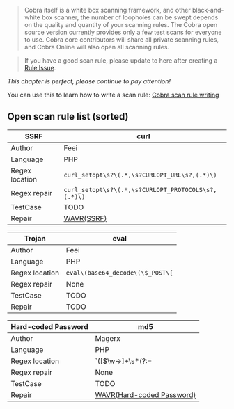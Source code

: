 > Cobra itself is a white box scanning framework, and other black-and-white box scanner, the number of loopholes can be swept depends on the quality and quantity of your scanning rules. The Cobra open source version currently provides only a few test scans for everyone to use. Cobra core contributors will share all private scanning rules, and Cobra Online will also open all scanning rules.


> If you have a good scan rule, please update to here after creating a [Rule Issue](https://github.com/wufeifei/cobra/issues/new).

_This chapter is perfect, please continue to pay attention!_

You can use this to learn how to write a scan rule: [Cobra scan rule writing](http://wufeifei.com/scan-engine/)

## Open scan rule list (sorted)

|SSRF|curl|
|---|---|
|Author|Feei|
|Language| PHP|
|Regex location|`curl_setopt\s?\(.*,\s?CURLOPT_URL\s?,(.*)\)`|
|Regex repair|`curl_setopt\s?\(.*,\s?CURLOPT_PROTOCOLS\s?,(.*)\)`|
|TestCase|TODO|
|Repair|[WAVR(SSRF)](https://github.com/wufeifei/WAVR/blob/master/SSRF.md)|

|Trojan|eval|
|---|---|
|Author|Feei|
|Language| PHP|
|Regex location|`eval\(base64_decode\(\$_POST\[`|
|Regex repair|None|
|TestCase|TODO|
|Repair|TODO|

|Hard-coded Password|md5|
|---|---|
|Author|Magerx|
|Language| PHP|
|Regex location|`([\$\w\->]+\s*(?:=|=>)\s*["'][a-f0-9]{32}\s*["']\s*[;,])`|
|Regex repair|None|
|TestCase|TODO|
|Repair|[WAVR(Hard-coded Password)](https://github.com/wufeifei/WAVR/blob/master/Hard-coded_password.md)|

